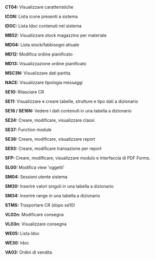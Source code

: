**CT04:** Visualizzare caratteristiche

**ICON:** Lista icone presenti a sistema

**IDOC:** Lista Idoc contenuti nel sistema

**MB52:** Visualizzare stock magazzino per materiale

**MD04:** Lista stock/fabbisogni attuale 

**MD12:** Modifica ordine pianificato

**MD13:** Visualizzazione ordine pianificato

**MSC3N:** Visualizzare dati partita

**NACE:** Visualizzare tipologia messaggi

**SE10:** Rilasciare CR

**SE11:** Visualizzare e creare tabelle, strutture e tipo dati a dizionario

**SE16 / SE16N:** Vedere i dati contenuti in una tabella a dizionario

**SE24:** Creare, modificare, visualizzare classi

**SE37:** Function module

**SE38:** Creare, modificare, visualizzare report

**SE93:** Creare, modificare transazione per report

**SFP:** Creare, modificare, visualizzare modulo e interfaccia di PDF Forms.

**SLG0:** Modifica view 'oggetti'

**SM04:** Sessioni utente sistema

**SM30:** Inserire valori singoli in una tabella a dizionario

**SM34:** Inserire range in una tabella a dizionario

**STMS:** Trasportare CR (dopo se10)

**VL02n:** Modificare consegna

**VL03n:** Visualizzare consegna

**WE05:** Lista Idoc

**WE30:** Idoc

**VA03:** Ordini di vendita
